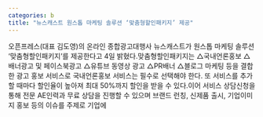 ```yaml
---
categories: b
title: "뉴스캐스트 원스톱 마케팅 솔루션 ‘맞춤형할인패키지’ 제공"
---
```

오픈프레스(대표 김도영)의 온라인 종합광고대행사 뉴스캐스트가 원스톱 마케팅 솔루션 ‘맞춤형할인패키지’를 제공한다고 4일 밝혔다.맞춤형할인패키지는 △국내언론홍보 △배너광고 및 페이스북광고 △유튜브 동영상 광고 △PR배너 △블로그 마케팅 등을 결합한 광고 홍보 서비스로 국내언론홍보 서비스는 필수로 선택해야 한다. 또 서비스를 추가할 때마다 할인율이 높아져 최대 50%까지 할인을 받을 수 있다.이어 서비스 상담신청을 통해 전문 AE인력과 무료 상담을 진행할 수 있으며 브랜드 런칭, 신제품 출시, 기업이미지 홍보 등의 이슈를 주제로 기업에